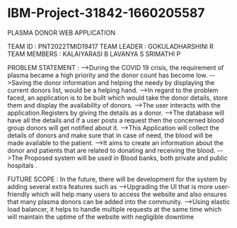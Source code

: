 # IBM-Project-31842-1660205587
PLASMA DONOR WEB APPLICATION

TEAM ID   : PNT2022TMID19417
TEAM LEADER  : GOKULADHARSHINI R
TEAM MEMBERS     : KALAIYARASI B
                   LAVANYA S
                   SRIMATHI P 
                   
PROBLEM STATEMENT :
              -->During the COVID 19 crisis, the requirement of plasma became a high priority and the donor count has become low.
              -->Saving the donor information and helping the needy by displaying the current donors list, would be a helping hand. 
              -->In regard to the problem faced, an application is to be built which would take the donor details, store them and display the availability of donors.
              -->The user interacts with the application.Registers by giving the details as a donor.
              -->The database will have all the details and if a user posts a request then the concerned blood group donors will get notified about it.
              -->This Application will collect the details of donors and make sure that in case of need, the blood will be made available to the patient.
              -->It aims to create an information about the donor and patients that are related to donating and receiving the blood. 
              -->The Proposed system will be used in Blood banks, both private and public hospitals .
              
FUTURE SCOPE  :
              In the future, there will be development for the system by adding several extra features such as
              -->Upgrading the UI that is more user-friendly which will help many users to access the website and also ensures 
                 that many plasma donors can be added into the community. 
              -->Using elastic load balancer, it helps to handle multiple requests at the same time which will maintain 
                 the uptime of the website with negligible downtime



